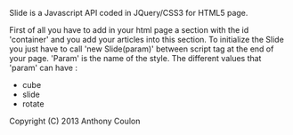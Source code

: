 Slide is a Javascript API coded in JQuery/CSS3 for HTML5 page.

First of all you have to add in your html page a section with the id 'container' and you add your articles into this section.
To initialize the Slide you just have to call 'new Slide(param)' between script tag at the end of your page.
'Param' is the name of the style. The different values that 'param' can have : 
- cube
- slide
- rotate


Copyright (C) 2013 Anthony Coulon
